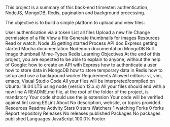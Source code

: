 This project is a summary of this back-end trimester: authentication, NodeJS, MongoDB, Redis, pagination and background processing.

The objective is to build a simple platform to upload and view files:

User authentication via a token
List all files
Upload a new file
Change permission of a file
View a file
Generate thumbnails for images
Resources
Read or watch:
Node JS getting started
Process API doc
Express getting started
Mocha documentation
Nodemon documentation
MongoDB
Bull
Image thumbnail
Mime-Types
Redis
Learning Objectives
At the end of this project, you are expected to be able to explain to anyone, without the help of Google:
how to create an API with Express
how to authenticate a user
how to store data in MongoDB
how to store temporary data in Redis
how to setup and use a background worker
Requirements
Allowed editors: vi, vim, emacs, Visual Studio Code
All your files will be interpreted/compiled on Ubuntu 18.04 LTS using node (version 12.x.x)
All your files should end with a new line
A README.md file, at the root of the folder of the project, is mandatory
Your code should use the js extension
Your code will be verified against lint using ESLint
About
No description, website, or topics provided.
Resources
 Readme
 Activity
Stars
 0 stars
Watchers
 1 watching
Forks
 0 forks
Report repository
Releases
No releases published
Packages
No packages published
Languages
JavaScript
100.0%
Footer
